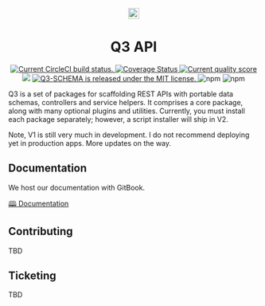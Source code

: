 <p align="center">
    <img alt="3merge" src="https://github.com/3merge/q3-client/blob/master/logo.png" width="22" />
</p>

<h1 align="center">
  Q3 API
</h1>

<p align="center">
  <a href="https://circleci.com/gh/3merge/q3-schema">
    <img src="https://circleci.com/gh/3merge/q3-schema.svg?style=shield" alt="Current CircleCI build status." />
  </a>
    <a href="https://coveralls.io/github/3merge/q3-api?branch=master"><img src="https://coveralls.io/repos/github/3merge/q3-api/badge.svg?branch=master" alt="Coverage Status" />
    </a>
    <a href="https://bettercodehub.com/">
    <img src="https://bettercodehub.com/edge/badge/3merge/q3-schema?branch=master" alt="Current quality score" />
    </a>
    <a href="https://www.codacy.com/gh/3merge/q3-api?utm_source=github.com&amp;utm_medium=referral&amp;utm_content=3merge/q3-api&amp;utm_campaign=Badge_Grade"><img src="https://api.codacy.com/project/badge/Grade/8252c85a3e29449d8298f4b4c090901a"/></a>
  <a href="https://github.com/3merge/q3-schema/blob/master/LICENSE">
    <img src="https://img.shields.io/badge/license-MIT-blue.svg" alt="Q3-SCHEMA is released under the MIT license." />
  </a>
    <img alt="npm" src="https://img.shields.io/npm/v/q3-api">
    <img alt="npm" src="https://img.shields.io/npm/dw/q3-api">
</p>

<p>Q3 is a set of packages for scaffolding REST APIs with portable data schemas, controllers and service helpers. It comprises a core package, along with many optional plugins and utilities. Currently, you must install each package separately; however, a script installer will ship in V2.</p>

<p>Note, V1 is still very much in development. I do not recommend deploying yet in production apps. More updates on the way.</p>

<h2>Documentation</h2>
<p>We host our documentation with GitBook.</p>

<p><a href="https://3merge.gitbook.io/q3/">🕮 Documentation</a></p>

<h2>Contributing</h2>
<p>TBD</p>

<h2>Ticketing</h2>
<p>TBD</p>
